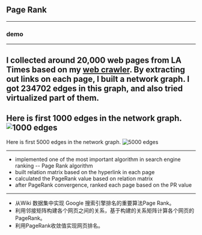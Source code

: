 ## Page Rank
---
### demo
---
I collected around 20,000 web pages from LA Times based on my [web crawler](https://github.com/ZhangShiqiu1993/search_engine/tree/master/webcrawler). By extracting out links on each page, I built a network graph. I got 234702 edges in this graph, and also tried virtualized part of them.
---
Here is first 1000 edges in the network graph.
![1000 edges](https://github.com/ZhangShiqiu1993/search_engine/blob/master/pageRank/demo/figure_2.png?raw=true)
---
Here is first 5000 edges in the network graph.
![5000 edges](https://github.com/ZhangShiqiu1993/search_engine/blob/master/pageRank/demo/figure_1.png?raw=true)

---
* implemented one of the most important algorithm in search engine ranking  -- Page Rank algorithm
* built relation matrix based on the hyperlink in each page
* calculated the PageRank value based on relation matrix
* after PageRank convergence, ranked each page based on the PR value

---
+ 从Wiki 数据集中实现 Google 搜索引擎排名的重要算法Page Rank。
+ 利用邻接矩阵构建各个网页之间的关系，基于构建的关系矩阵计算各个网页的PageRank。
+ 利用PageRank收敛值实现网页排名。
